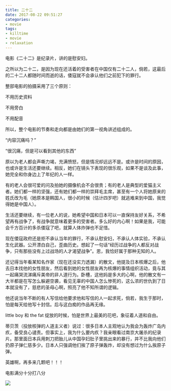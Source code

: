 ```yaml
---
title: 二十二
date: 2017-08-22 09:51:27
categories:
- movie
tags:
- killtime
- movie
- relaxation
---
```

电影《二十二》是纪录片，讲的是慰安妇。

之所以为二十二，是因为现在还活着的受害者在中国仅有二十二人，倘若，这最后的二十二人都随时间而逝的话，倭寇就不会承认他们之前犯下的罪行。

<!--more-->

整部电影的拍摄采用了三个原则：

不用历史资料

不用旁白

不用配音

所以，整个电影的节奏和走向都是由她们的第一视角讲述组成的。

“内容沉痛吗？”

“很沉痛，但是可以看到其他的东西”

原以为老人都会声嘶力竭，充满愤怒，但是情况却远远不是。或许是时间的原因，也或许是生活还要继续。相反，她们在镜头下表现的很乐观，如果不是谈及此事，她完全和你身边上了年纪的人一样。

有的老人会很可爱的问及拍她的摄像机会不会很贵；有的老人是典型的爱猫主义者。她们都一样的坚强，还有她们都一样的崇拜毛主席，甚至有一个人将她原来的姓氏改为毛（她原本是韩国人，很小的时候（估计四岁吧）就逃难来到中国，我觉得她是中国人）。

生活还要继续，有一位老人的说，她希望中国和日本可以一直保持友好关系，不希望再有战争了，有战争就意味着更多的受害者。多么好的内心啊！如果是我，可能会千方百计的多杀倭寇了吧，就算人体炸弹也不足惜。

现在倭寇政府还是拒不承认当年的罪行，不承认慰安妇，不承认人体实验，不承认生化武器。公开漂白自己，歪曲历史。想起了一句话“经历过战争的人都反对战争，只有那些没有上过战场的人才渴望战争”。恩，我恰好属于那种无知的人。

还记得当年看某知名作家（现在还没实力透漏）的散文，他提及日本核爆之后，他去日本找他的女性朋友，然后看到她的女性朋友再为核爆的事情组织活动，竟与其一起痛哭流涕痛斥美帝的非人道行为。卧槽，这他妈是多大的心啊，他的散文有一大半都是在写怎么躲避空袭，看见无辜的中国人怎么惨死的，这么浓的世仇到了日本就没有了，慈悲的圣母心啊，照亮了他不知所谓的逻辑。

他还说当年不断的有人写信给他要求他和写信的人一起求死，倘若，我生于那时，怕是每天给他写十封信。后与这白痴的作品再无缘。

little boy 和 the fat 绽放的时候，怕是世界上最美的花吧，象征着人道和自由。

蒂贝茨（投放核弹的人道主义者）说过：很多日本人主观地认为我会为轰炸广岛内疚，备受良心谴责。但事实上，我为什么要内疚？我亲眼看过南京大屠杀的纪录片。那里面日本兵用刺刀把胎儿从中国孕妇肚子里挑出来的暴行，并不比我向他们扔原子弹仁慈多少。日本人只强调他们挨了原子弹轰炸，却没有想过为什么挨原子弹。

英雄啊，再多来几颗吧！！！

电影满分十分打八分

![](/images/movie/2.jpg)

